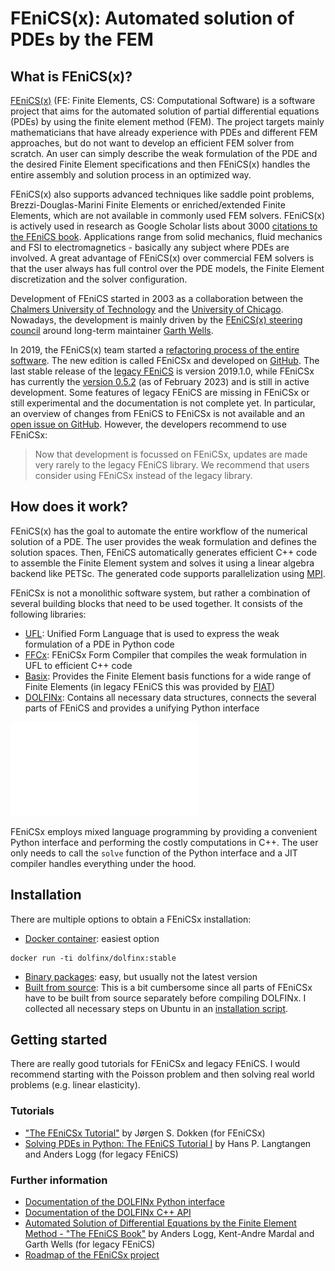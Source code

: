 # FEniCS(x): Automated solution of PDEs by the FEM

## What is FEniCS(x)?

[FEniCS(x)](https://fenicsproject.org/) (FE: Finite Elements, CS: Computational Software) is a software project that aims for the automated solution of partial differential equations (PDEs) by using the finite element method (FEM). The project targets mainly mathematicians that have already experience with PDEs and different FEM approaches, but do not want to develop an efficient FEM solver from scratch. An user can simply describe the weak formulation of the PDE and the desired Finite Element specifications and then FEniCS(x) handles the entire assembly and solution process in an optimized way.

FEniCS(x) also supports advanced techniques like saddle point problems, Brezzi-Douglas-Marini Finite Elements or enriched/extended Finite Elements, which are not available in commonly used FEM solvers. FEniCS(x) is actively used in research as Google Scholar lists about 3000 [citations to the FEniCS book](https://scholar.google.com/scholar?cites=543273511654441124).
Applications range from solid mechanics, fluid mechanics and FSI to electromagnetics - basically any subject where PDEs are involved.
A great advantage of FEniCS(x) over commercial FEM solvers is that the user always has full control over the PDE models, the Finite Element discretization and the solver configuration.

Development of FEniCS started in 2003 as a collaboration between the [Chalmers University of Technology](https://www.chalmers.se/en/Pages/default.aspx) and the [University of Chicago](https://www.uchicago.edu/). Nowadays, the development is mainly driven by the [FEniCS(x) steering council](https://github.com/FEniCS/governance/blob/master/people.md) around long-term maintainer [Garth Wells](https://www3.eng.cam.ac.uk/~gnw20/index.html).

In 2019, the FEniCS(x) team started a [refactoring process of the entire software](https://web.archive.org/web/20190607131947/https://fenicsproject.org/fenics-project-roadmap-2019/). The new edition is called FEniCSx and developed on [GitHub](https://github.com/FEniCS). The last stable release of the [legacy FEniCS](https://bitbucket.org/fenics-project/) is version 2019.1.0, while FEniCSx has currently the [version 0.5.2](https://github.com/FEniCS/dolfinx/releases/tag/v0.6.0) (as of February 2023) and is still in active development.
Some features of legacy FEniCS are missing in FEniCSx or still experimental and the documentation is not complete yet. In particular, an overview of changes from FEniCS to FEniCSx is not available and an [open issue on GitHub](https://github.com/FEniCS/dolfinx/issues/2330).
However, the developers recommend to use FEniCSx:

> Now that development is focussed on FEniCSx, updates are made very rarely to the legacy FEniCS library. We recommend that users consider using FEniCSx instead of the legacy library.

## How does it work?

FEniCS(x) has the goal to automate the entire workflow of the numerical solution of a PDE. The user provides the weak formulation and defines the solution spaces. Then, FEniCS automatically generates efficient C++ code to assemble the Finite Element system and solves it using a linear algebra backend like PETSc. The generated code supports parallelization using [MPI](https://de.wikipedia.org/wiki/Message_Passing_Interface).

FEniCSx is not a monolithic software system, but rather a combination of several building blocks that need to be used together. It consists of the following libraries:

- [UFL](https://github.com/FEniCS/ufl): Unified Form Language that is used to express the weak formulation of a PDE in Python code
- [FFCx](https://github.com/FEniCS/ffcx): FEniCSx Form Compiler that compiles the weak formulation in UFL to efficient C++ code
- [Basix](https://github.com/FEniCS/basix): Provides the Finite Element basis functions for a wide range of Finite Elements (in legacy FEniCS this was provided by [FIAT](https://github.com/FEniCS/fiat))
- [DOLFINx](https://github.com/FEniCS/dolfinx): Contains all necessary data structures, connects the several parts of FEniCS and provides a unifying Python interface

![Overview of the FEniCS software project](figs/overview.pdf)

FEniCSx employs mixed language programming by providing a convenient Python interface and performing the costly computations in C++. The user only needs to call the `solve` function of the Python interface and a JIT compiler handles everything under the hood.

## Installation

There are multiple options to obtain a FEniCSx installation:

- [Docker container](https://github.com/FEniCS/dolfinx#docker-images): easiest option

```shell
docker run -ti dolfinx/dolfinx:stable
```

- [Binary packages](https://github.com/FEniCS/dolfinx#binary): easy, but usually not the latest version
- [Built from source](https://docs.fenicsproject.org/dolfinx/main/python/installation.html#source): This is a bit cumbersome since all parts of FEniCSx have to be built from source separately before compiling DOLFINx. I collected all necessary steps on Ubuntu in an [installation script](install_fenicsx.sh).

## Getting started

There are really good tutorials for FEniCSx and legacy FEniCS. I would recommend starting with the Poisson problem and then solving real world problems (e.g. linear elasticity).

### Tutorials

- ["The FEniCSx Tutorial"](https://jorgensd.github.io/dolfinx-tutorial/) by Jørgen S. Dokken (for FEniCSx)
- [Solving PDEs in Python: The FEniCS Tutorial I](https://doi.org/10.1007/978-3-319-52462-7) by Hans P. Langtangen and Anders Logg (for legacy FEniCS)

### Further information

- [Documentation of the DOLFINx Python interface](https://docs.fenicsproject.org/dolfinx/main/python/)
- [Documentation of the DOLFINx C++ API](https://docs.fenicsproject.org/dolfinx/main/cpp/)
- [Automated Solution of Differential Equations by the Finite Element Method - "The FEniCS Book"](https://fenicsproject.org/pub/book/book/fenics-book-2011-06-14.pdf) by Anders Logg, Kent-Andre Mardal and Garth Wells (for legacy FEniCS)
- [Roadmap of the FEniCSx project](https://fenicsproject.org/roadmap/)

